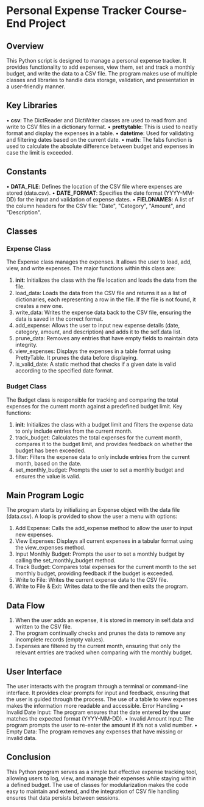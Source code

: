 # Personal Expense Tracker Course-End Project 

## Overview
This Python script is designed to manage a personal expense tracker. It provides functionality to add expenses, view them, set and track a monthly budget, and write the data to a CSV file. The program makes use of multiple classes and libraries to handle data storage, validation, and presentation in a user-friendly manner.

## Key Libraries
•	**csv**: The DictReader and DictWriter classes are used to read from and write to CSV files in a dictionary format.
•	**prettytable**: This is used to neatly format and display the expenses in a table.
•	**datetime**: Used for validating and filtering dates based on the current date.
•	**math**: The fabs function is used to calculate the absolute difference between budget and expenses in case the limit is exceeded.

## Constants
•	**DATA_FILE**: Defines the location of the CSV file where expenses are stored (data.csv).
•	**DATE_FORMAT**: Specifies the date format (YYYY-MM-DD) for the input and validation of expense dates.
•	**FIELDNAMES**: A list of the column headers for the CSV file: "Date", "Category", "Amount", and "Description".

## Classes
### Expense Class
The Expense class manages the expenses. It allows the user to load, add, view, and write expenses. The major functions within this class are:
1.	__init__: Initializes the class with the file location and loads the data from the file.
2.	load_data: Loads the data from the CSV file and returns it as a list of dictionaries, each representing a row in the file. If the file is not found, it creates a new one.
3.	write_data: Writes the expense data back to the CSV file, ensuring the data is saved in the correct format.
4.	add_expense: Allows the user to input new expense details (date, category, amount, and description) and adds it to the self.data list.
5.	prune_data: Removes any entries that have empty fields to maintain data integrity.
6.	view_expenses: Displays the expenses in a table format using PrettyTable. It prunes the data before displaying.
7.	is_valid_date: A static method that checks if a given date is valid according to the specified date format.

### Budget Class
The Budget class is responsible for tracking and comparing the total expenses for the current month against a predefined budget limit. Key functions:
1.	__init__: Initializes the class with a budget limit and filters the expense data to only include entries from the current month.
2.	track_budget: Calculates the total expenses for the current month, compares it to the budget limit, and provides feedback on whether the budget has been exceeded.
3.	filter: Filters the expense data to only include entries from the current month, based on the date.
4.	set_monthly_budget: Prompts the user to set a monthly budget and ensures the value is valid.

## Main Program Logic
The program starts by initializing an Expense object with the data file (data.csv). A loop is provided to show the user a menu with options:
1.	Add Expense: Calls the add_expense method to allow the user to input new expenses.
2.	View Expenses: Displays all current expenses in a tabular format using the view_expenses method.
3.	Input Monthly Budget: Prompts the user to set a monthly budget by calling the set_monthly_budget method.
4.	Track Budget: Compares total expenses for the current month to the set monthly budget, providing feedback if the budget is exceeded.
5.	Write to File: Writes the current expense data to the CSV file.
6.	Write to File & Exit: Writes data to the file and then exits the program.

## Data Flow
1.	When the user adds an expense, it is stored in memory in self.data and written to the CSV file.
2.	The program continually checks and prunes the data to remove any incomplete records (empty values).
3.	Expenses are filtered by the current month, ensuring that only the relevant entries are tracked when comparing with the monthly budget.

## User Interface
The user interacts with the program through a terminal or command-line interface. It provides clear prompts for input and feedback, ensuring that the user is guided through the process. The use of a table to view expenses makes the information more readable and accessible.
Error Handling
•	Invalid Date Input: The program ensures that the date entered by the user matches the expected format (YYYY-MM-DD).
•	Invalid Amount Input: The program prompts the user to re-enter the amount if it’s not a valid number.
•	Empty Data: The program removes any expenses that have missing or invalid data.

## Conclusion
This Python program serves as a simple but effective expense tracking tool, allowing users to log, view, and manage their expenses while staying within a defined budget. The use of classes for modularization makes the code easy to maintain and extend, and the integration of CSV file handling ensures that data persists between sessions.
